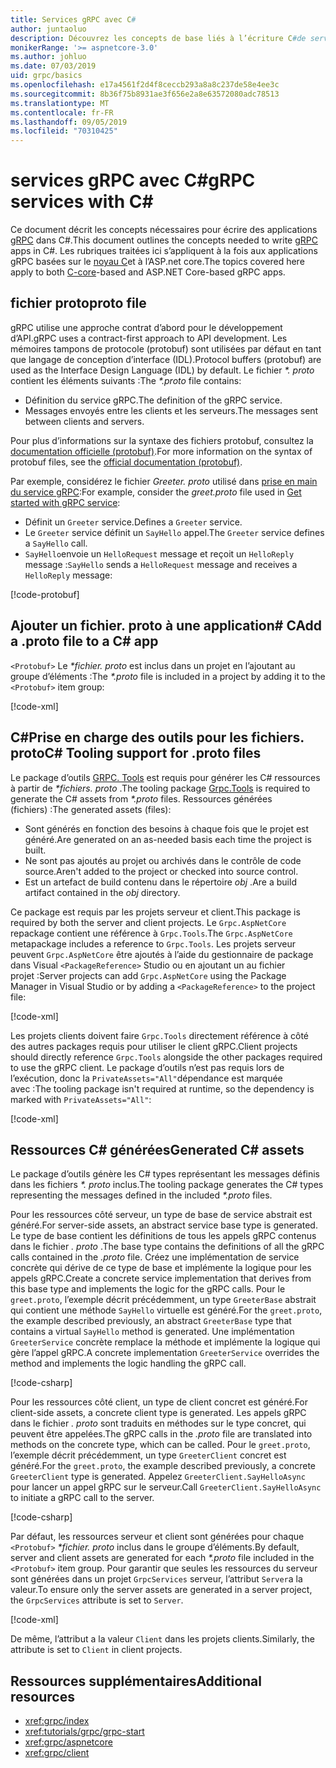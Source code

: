 ```yaml
---
title: Services gRPC avec C#
author: juntaoluo
description: Découvrez les concepts de base liés à l’écriture C#de services gRPC avec.
monikerRange: '>= aspnetcore-3.0'
ms.author: johluo
ms.date: 07/03/2019
uid: grpc/basics
ms.openlocfilehash: e17a4561f2d4f8ceccb293a8a8c237de58e4ee3c
ms.sourcegitcommit: 8b36f75b8931ae3f656e2a8e63572080adc78513
ms.translationtype: MT
ms.contentlocale: fr-FR
ms.lasthandoff: 09/05/2019
ms.locfileid: "70310425"
---
```

# <a name="grpc-services-with-c"></a><span data-ttu-id="78a89-103">services gRPC avec C\#</span><span class="sxs-lookup"><span data-stu-id="78a89-103">gRPC services with C\#</span></span>

<span data-ttu-id="78a89-104">Ce document décrit les concepts nécessaires pour écrire des applications [gRPC](https://grpc.io/docs/guides/) dans C#.</span><span class="sxs-lookup"><span data-stu-id="78a89-104">This document outlines the concepts needed to write [gRPC](https://grpc.io/docs/guides/) apps in C#.</span></span> <span data-ttu-id="78a89-105">Les rubriques traitées ici s’appliquent à la fois aux applications gRPC basées sur le [noyau C](https://grpc.io/blog/grpc-stacks)et à l’ASP.net core.</span><span class="sxs-lookup"><span data-stu-id="78a89-105">The topics covered here apply to both [C-core](https://grpc.io/blog/grpc-stacks)-based and ASP.NET Core-based gRPC apps.</span></span>

## <a name="proto-file"></a><span data-ttu-id="78a89-106">fichier proto</span><span class="sxs-lookup"><span data-stu-id="78a89-106">proto file</span></span>

<span data-ttu-id="78a89-107">gRPC utilise une approche contrat d’abord pour le développement d’API.</span><span class="sxs-lookup"><span data-stu-id="78a89-107">gRPC uses a contract-first approach to API development.</span></span> <span data-ttu-id="78a89-108">Les mémoires tampons de protocole (protobuf) sont utilisées par défaut en tant que langage de conception d’interface (IDL).</span><span class="sxs-lookup"><span data-stu-id="78a89-108">Protocol buffers (protobuf) are used as the Interface Design Language (IDL) by default.</span></span> <span data-ttu-id="78a89-109">Le fichier  *\*. proto* contient les éléments suivants :</span><span class="sxs-lookup"><span data-stu-id="78a89-109">The *\*.proto* file contains:</span></span>

* <span data-ttu-id="78a89-110">Définition du service gRPC.</span><span class="sxs-lookup"><span data-stu-id="78a89-110">The definition of the gRPC service.</span></span>
* <span data-ttu-id="78a89-111">Messages envoyés entre les clients et les serveurs.</span><span class="sxs-lookup"><span data-stu-id="78a89-111">The messages sent between clients and servers.</span></span>

<span data-ttu-id="78a89-112">Pour plus d’informations sur la syntaxe des fichiers protobuf, consultez la [documentation officielle (protobuf)](https://developers.google.com/protocol-buffers/docs/proto3).</span><span class="sxs-lookup"><span data-stu-id="78a89-112">For more information on the syntax of protobuf files, see the [official documentation (protobuf)](https://developers.google.com/protocol-buffers/docs/proto3).</span></span>

<span data-ttu-id="78a89-113">Par exemple, considérez le fichier *Greeter. proto* utilisé dans [prise en main du service gRPC](xref:tutorials/grpc/grpc-start):</span><span class="sxs-lookup"><span data-stu-id="78a89-113">For example, consider the *greet.proto* file used in [Get started with gRPC service](xref:tutorials/grpc/grpc-start):</span></span>

* <span data-ttu-id="78a89-114">Définit un `Greeter` service.</span><span class="sxs-lookup"><span data-stu-id="78a89-114">Defines a `Greeter` service.</span></span>
* <span data-ttu-id="78a89-115">Le `Greeter` service définit un `SayHello` appel.</span><span class="sxs-lookup"><span data-stu-id="78a89-115">The `Greeter` service defines a `SayHello` call.</span></span>
* <span data-ttu-id="78a89-116">`SayHello`envoie un `HelloRequest` message et reçoit un `HelloReply` message :</span><span class="sxs-lookup"><span data-stu-id="78a89-116">`SayHello` sends a `HelloRequest` message and receives a `HelloReply` message:</span></span>

[!code-protobuf[](~/tutorials/grpc/grpc-start/sample/GrpcGreeter/Protos/greet.proto)]

## <a name="add-a-proto-file-to-a-c-app"></a><span data-ttu-id="78a89-117">Ajouter un fichier. proto à une application\# C</span><span class="sxs-lookup"><span data-stu-id="78a89-117">Add a .proto file to a C\# app</span></span>

<span data-ttu-id="78a89-118">`<Protobuf>` Le  *\*fichier. proto* est inclus dans un projet en l’ajoutant au groupe d’éléments :</span><span class="sxs-lookup"><span data-stu-id="78a89-118">The *\*.proto* file is included in a project by adding it to the `<Protobuf>` item group:</span></span>

[!code-xml[](~/tutorials/grpc/grpc-start/sample/GrpcGreeter/GrpcGreeter.csproj?highlight=2&range=7-9)]

## <a name="c-tooling-support-for-proto-files"></a><span data-ttu-id="78a89-119">C#Prise en charge des outils pour les fichiers. proto</span><span class="sxs-lookup"><span data-stu-id="78a89-119">C# Tooling support for .proto files</span></span>

<span data-ttu-id="78a89-120">Le package d’outils [GRPC. Tools](https://www.nuget.org/packages/Grpc.Tools/) est requis pour générer les C# ressources à partir de  *\*fichiers. proto* .</span><span class="sxs-lookup"><span data-stu-id="78a89-120">The tooling package [Grpc.Tools](https://www.nuget.org/packages/Grpc.Tools/) is required to generate the C# assets from *\*.proto* files.</span></span> <span data-ttu-id="78a89-121">Ressources générées (fichiers) :</span><span class="sxs-lookup"><span data-stu-id="78a89-121">The generated assets (files):</span></span>

* <span data-ttu-id="78a89-122">Sont générés en fonction des besoins à chaque fois que le projet est généré.</span><span class="sxs-lookup"><span data-stu-id="78a89-122">Are generated on an as-needed basis each time the project is built.</span></span>
* <span data-ttu-id="78a89-123">Ne sont pas ajoutés au projet ou archivés dans le contrôle de code source.</span><span class="sxs-lookup"><span data-stu-id="78a89-123">Aren't added to the project or checked into source control.</span></span>
* <span data-ttu-id="78a89-124">Est un artefact de build contenu dans le répertoire *obj* .</span><span class="sxs-lookup"><span data-stu-id="78a89-124">Are a build artifact contained in the *obj* directory.</span></span>

<span data-ttu-id="78a89-125">Ce package est requis par les projets serveur et client.</span><span class="sxs-lookup"><span data-stu-id="78a89-125">This package is required by both the server and client projects.</span></span> <span data-ttu-id="78a89-126">Le `Grpc.AspNetCore` repackage contient une référence à `Grpc.Tools`.</span><span class="sxs-lookup"><span data-stu-id="78a89-126">The `Grpc.AspNetCore` metapackage includes a reference to `Grpc.Tools`.</span></span> <span data-ttu-id="78a89-127">Les projets serveur peuvent `Grpc.AspNetCore` être ajoutés à l’aide du gestionnaire de package dans Visual `<PackageReference>` Studio ou en ajoutant un au fichier projet :</span><span class="sxs-lookup"><span data-stu-id="78a89-127">Server projects can add `Grpc.AspNetCore` using the Package Manager in Visual Studio or by adding a `<PackageReference>` to the project file:</span></span>

[!code-xml[](~/tutorials/grpc/grpc-start/sample/GrpcGreeter/GrpcGreeter.csproj?highlight=1&range=12)]

<span data-ttu-id="78a89-128">Les projets clients doivent faire `Grpc.Tools` directement référence à côté des autres packages requis pour utiliser le client gRPC.</span><span class="sxs-lookup"><span data-stu-id="78a89-128">Client projects should directly reference `Grpc.Tools` alongside the other packages required to use the gRPC client.</span></span> <span data-ttu-id="78a89-129">Le package d’outils n’est pas requis lors de l’exécution, donc la `PrivateAssets="All"`dépendance est marquée avec :</span><span class="sxs-lookup"><span data-stu-id="78a89-129">The tooling package isn't required at runtime, so the dependency is marked with `PrivateAssets="All"`:</span></span>

[!code-xml[](~/tutorials/grpc/grpc-start/sample/GrpcGreeterClient/GrpcGreeterClient.csproj?highlight=3&range=9-11)]

## <a name="generated-c-assets"></a><span data-ttu-id="78a89-130">Ressources C# générées</span><span class="sxs-lookup"><span data-stu-id="78a89-130">Generated C# assets</span></span>

<span data-ttu-id="78a89-131">Le package d’outils génère les C# types représentant les messages définis dans les fichiers  *\*. proto* inclus.</span><span class="sxs-lookup"><span data-stu-id="78a89-131">The tooling package generates the C# types representing the messages defined in the included *\*.proto* files.</span></span>

<span data-ttu-id="78a89-132">Pour les ressources côté serveur, un type de base de service abstrait est généré.</span><span class="sxs-lookup"><span data-stu-id="78a89-132">For server-side assets, an abstract service base type is generated.</span></span> <span data-ttu-id="78a89-133">Le type de base contient les définitions de tous les appels gRPC contenus dans le fichier *. proto* .</span><span class="sxs-lookup"><span data-stu-id="78a89-133">The base type contains the definitions of all the gRPC calls contained in the *.proto* file.</span></span> <span data-ttu-id="78a89-134">Créez une implémentation de service concrète qui dérive de ce type de base et implémente la logique pour les appels gRPC.</span><span class="sxs-lookup"><span data-stu-id="78a89-134">Create a concrete service implementation that derives from this base type and implements the logic for the gRPC calls.</span></span> <span data-ttu-id="78a89-135">Pour le `greet.proto`, l’exemple décrit précédemment, un type `GreeterBase` abstrait qui contient une méthode `SayHello` virtuelle est généré.</span><span class="sxs-lookup"><span data-stu-id="78a89-135">For the `greet.proto`, the example described previously, an abstract `GreeterBase` type that contains a virtual `SayHello` method is generated.</span></span> <span data-ttu-id="78a89-136">Une implémentation `GreeterService` concrète remplace la méthode et implémente la logique qui gère l’appel gRPC.</span><span class="sxs-lookup"><span data-stu-id="78a89-136">A concrete implementation `GreeterService` overrides the method and implements the logic handling the gRPC call.</span></span>

[!code-csharp[](~/tutorials/grpc/grpc-start/sample/GrpcGreeter/Services/GreeterService.cs?name=snippet)]

<span data-ttu-id="78a89-137">Pour les ressources côté client, un type de client concret est généré.</span><span class="sxs-lookup"><span data-stu-id="78a89-137">For client-side assets, a concrete client type is generated.</span></span> <span data-ttu-id="78a89-138">Les appels gRPC dans le fichier *. proto* sont traduits en méthodes sur le type concret, qui peuvent être appelées.</span><span class="sxs-lookup"><span data-stu-id="78a89-138">The gRPC calls in the *.proto* file are translated into methods on the concrete type, which can be called.</span></span> <span data-ttu-id="78a89-139">Pour le `greet.proto`, l’exemple décrit précédemment, un type `GreeterClient` concret est généré.</span><span class="sxs-lookup"><span data-stu-id="78a89-139">For the `greet.proto`, the example described previously, a concrete `GreeterClient` type is generated.</span></span> <span data-ttu-id="78a89-140">Appelez `GreeterClient.SayHelloAsync` pour lancer un appel gRPC sur le serveur.</span><span class="sxs-lookup"><span data-stu-id="78a89-140">Call `GreeterClient.SayHelloAsync` to initiate a gRPC call to the server.</span></span>

[!code-csharp[](~/tutorials/grpc/grpc-start/sample/GrpcGreeterClient/Program.cs?name=snippet)]

<span data-ttu-id="78a89-141">Par défaut, les ressources serveur et client sont générées pour chaque `<Protobuf>`  *\*fichier. proto* inclus dans le groupe d’éléments.</span><span class="sxs-lookup"><span data-stu-id="78a89-141">By default, server and client assets are generated for each *\*.proto* file included in the `<Protobuf>` item group.</span></span> <span data-ttu-id="78a89-142">Pour garantir que seules les ressources du serveur sont générées dans un projet `GrpcServices` serveur, l’attribut `Server`a la valeur.</span><span class="sxs-lookup"><span data-stu-id="78a89-142">To ensure only the server assets are generated in a server project, the `GrpcServices` attribute is set to `Server`.</span></span>

[!code-xml[](~/tutorials/grpc/grpc-start/sample/GrpcGreeter/GrpcGreeter.csproj?highlight=2&range=7-9)]

<span data-ttu-id="78a89-143">De même, l’attribut a la valeur `Client` dans les projets clients.</span><span class="sxs-lookup"><span data-stu-id="78a89-143">Similarly, the attribute is set to `Client` in client projects.</span></span>

## <a name="additional-resources"></a><span data-ttu-id="78a89-144">Ressources supplémentaires</span><span class="sxs-lookup"><span data-stu-id="78a89-144">Additional resources</span></span>

* <xref:grpc/index>
* <xref:tutorials/grpc/grpc-start>
* <xref:grpc/aspnetcore>
* <xref:grpc/client>
